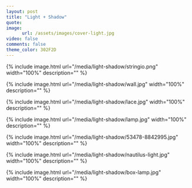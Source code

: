 ```yaml
---
layout: post
title: "Light + Shadow"
quote: 
image:
      url: /assets/images/cover-light.jpg
video: false
comments: false
theme_color: 302F2D
---
```


{% include image.html url="/media/light-shadow/stringio.png" width="100%" description="" %}

{% include image.html url="/media/light-shadow/wall.jpg" width="100%" description="" %}

{% include image.html url="/media/light-shadow/lace.jpg" width="100%" description="" %}

{% include image.html url="/media/light-shadow/lamp.jpg" width="100%" description="" %}

{% include image.html url="/media/light-shadow/53478-8842995.jpg" width="100%" description="" %}

{% include image.html url="/media/light-shadow/nautilus-light.jpg" width="100%" description="" %}

{% include image.html url="/media/light-shadow/box-lamp.jpg" width="100%" description="" %}

